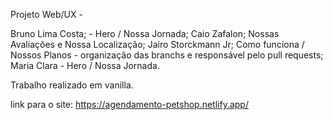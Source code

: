 Projeto Web/UX - 

Bruno Lima Costa; - Hero / Nossa Jornada;
Caio Zafalon; Nossas Avaliações e Nossa Localização;
Jairo Storckmann Jr; Como funciona / Nossos Planos - organização das branchs e responsável pelo pull requests;
Maria Clara - Hero / Nossa Jornada.

Trabalho realizado em vanilla.

link para o site: https://agendamento-petshop.netlify.app/

